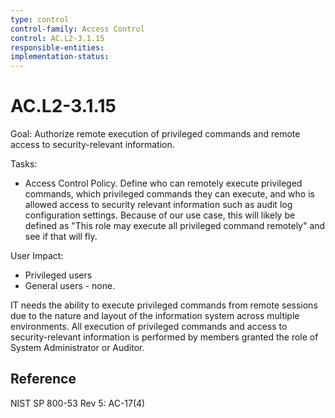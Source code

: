 ```yaml
---
type: control
control-family: Access Control
control: AC.L2-3.1.15
responsible-entities:
implementation-status:
---
```


# AC.L2-3.1.15

Goal: Authorize remote execution of privileged commands and remote access to security-relevant information.

Tasks:

- Access Control Policy. Define who can remotely execute privileged commands, which privileged commands they can execute, and who is allowed access to security relevant information such as audit log configuration settings. Because of our use case, this will likely be defined as "This role may execute all privileged command remotely" and see if that will fly.

User Impact:

- Privileged users
- General users - none.


IT needs the ability to execute privileged commands from remote sessions due to the nature and layout of the information system across multiple environments. All execution of privileged commands and access to security-relevant information is performed by members granted the role of System Administrator or Auditor.

## Reference

NIST SP 800-53 Rev 5: AC-17(4)